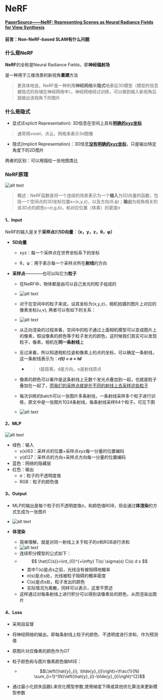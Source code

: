 # NeRF

[**PaperSource——NeRF: Representing Scenes as Neural Radiance Fields for View Synthesis**](https://arxiv.org/pdf/2003.08934)

#### 前言：Non-NeRF-based SLAM有什么问题



### 什么是NeRF

**NeRF**的全称是Neural Radiance Fields，即**神经辐射场**

是一种用于三维场景的新视角**重建**方法

> 更具体地说，NeRF是一种利用**神经网络**来**隐式**地表征3D模型（模型的信息被隐式的存储在神经网络中）。神经网络经过训练，可以做到输入新视角后就输出该视角下的图片


### 什么是隐式

- 显式(Explicit Representation): 3D信息在空间上具有<u>**明确的xyz坐标**</u>
> 通常用voxel，点云，网格来表示3d图像

- 隐式(Implicit Representation)：3D信息<u>**没有明确的xyz坐标**</u>，只是输出特定角度下的2D图片

两者的区别：可以用描绘一张地图类比


### NeRF原理

![alt text](image-2.png)

> 概述：NeRF函数是将一个连续的场景表示为一个**输入**为5D向量的函数，包括一个空间点的3D坐标位置x=(x,y,z)，以及方向(θ,ϕ)；**输出**为视角相关的该3D点的颜色c=(r,g,b)，和对应位置（体素）的密度σ

#### 1、Input

NeRF的输入是关于**采样点**的**5D向量**：**（x，y，z，θ，φ）**

- **5D向量**

    - xyz：每一个采样点在世界坐标系下的坐标

    - θ，φ：用于表示每一个采样点所在**射线**的方向

- **采样点**————也可以叫它为**粒子**

    - 在NeRF中，物体都是由可以自己发光的粒子组成的

    - ![alt text](image-1.png ':size=300')

    - 对于在空间中的粒子来说，设其坐标为(x,y,z)，相机拍摄的图片上对应的像素坐标(u,v), 两者可以有如下的关系：
    - ![alt text](image.png ':size=400')
    - 从正向渲染的过程来看，空间中的粒子通过上面相机模型可以变成图片上的像素，假设像素的颜色等于粒子发光的颜色，这时候我们其实可以发现粒子，像素，相机在**同一条射线**上

    - 反过来看，所以知道相机位姿和像素上的点的坐标，可以确定一条射线，这一条射线表示为：_**r(t) = o + td**_
      - > t是距离，d是方向，o是射线原点
    - 像素的颜色可以看作是这条射线上无数个发光点叠加到一起，也就是粒子叠加在一起了，<u>而我们的采样点就是在不同的射线上去采样这些粒子</u>
    - 每次训练的batch可以一张图片多条射线，一条射线采样多个粒子进行训练，原文中是一张图片1024条射线，每条射线采样64个粒子。可见下图
    - ![alt text](image-5.png ':size=450')




#### 2、MLP

![alt text](image-3.png)

- 绿色：输入
  - γ(x)63：采样点的位置+采样点xyz每一分量的位置编码
  - γ(d)27：采样点的方向+采样点方向每一分量的位置编码
- 蓝色：网络的隐藏层
- 红色：输出
  - σ：粒子的不透明度值
  - RGB：粒子的颜色值

#### 3、Output

- MLP的输出是每个粒子的不透明度值σ，和颜色值RGB，但会通过**体渲染**的方式生成为一张图片
- ![alt text](image-4.png ':size=300')
- **体渲染**

    - 简单理解，就是对同一射线上关于粒子的σ和RGB进行求和
    - ![alt text](image-6.png ':size=300')
    - 连续积分模型的公式如下：
    - $$ \hat{C(s)}=\int_{0}^{+\infty} T(s) \sigma(s) C(s) d s $$
      - 其中T(s)是点s之前，光线没有被阻碍地概率
      - σ(s)是点s处，光线被粒子阻碍的概率密度
      - C(s)是点s处，粒子发出的颜色
      - 实际情况为离散，同样可以表示，这里不赘述
    - 这样通过对每条射线上进行积分可以得到该像素处的颜色，从而渲染出图片

#### 4、Loss

- 采用自监督
- 将神经网络的输出，即每条射线上粒子的颜色、不透明度进行求和，作为预测值
- 原图片对应像素的颜色作为GT
- 粒子颜色和与图片像素颜色做MSE：

  - $$L\left(\hat{y}_{i}, \tilde{y}_{i}\right)=\frac{1}{N} \sum_{i=1}^{N}\left(\hat{y}_{i}-\tilde{y}_{i}\right)^{2}$$ 

-  通过最小化损失函数L来优化模型参数,使用梯度下降或其他优化算法来更新模型参数